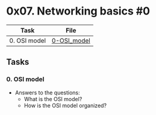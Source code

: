# 0x07. Networking basics #0

| Task | File |
| ---- | ---- |
| 0. OSI model | [0-OSI_model](./0-OSI_model) |

## Tasks
### 0. OSI model
* Answers to the questions:
	* What is the OSI model?
	* How is the OSI model organized?
